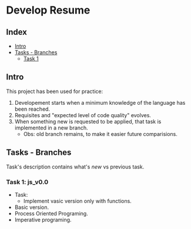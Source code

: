 # Develop Resume

## Index
* [Intro](#intro)
* [Tasks - Branches](#tasks---branches)
    * [Task 1](#task-1-js_v00)

## Intro
This project has been used for practice:

1. Developement starts when a minimum knowledge of the language has been reached.
2. Requisites and "expected level of code quality" evolves.
3. When something new is requested to be applied, that task is implemented in a new branch.
    - Obs: old branch remains, to make it easier future comparisions.

## Tasks - Branches
Task's description contains what's <i>new</i> vs previous task.

### Task 1: js_v0.0
- Task:
    - Implement vasic version only with functions.
- Basic version.
- Process Oriented Programing.
- Imperative programing.
